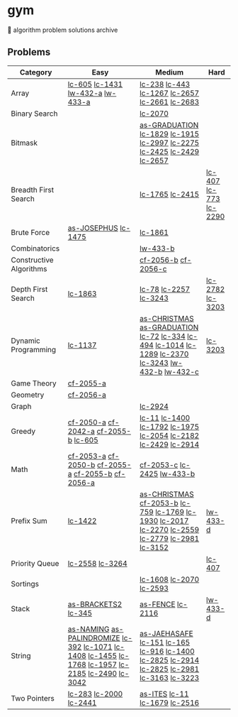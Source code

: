 # gym

🥦 algorithm problem solutions archive

## Problems

| Category | Easy | Medium | Hard |
| ---- | ---- | ---- | ---- |
| Array | [lc-605](https://github.com/jooncco/gym/tree/main/src/leetcode/java/p605) [lc-1431](https://github.com/jooncco/gym/tree/main/src/leetcode/java/p1431) [lw-432-a](https://github.com/jooncco/gym/tree/main/src/leetcode/cpp/lw-432/a.cpp) [lw-433-a](https://github.com/jooncco/gym/tree/main/src/leetcode/cpp/lw-433/a.cpp) | [lc-238](https://github.com/jooncco/gym/tree/main/src/leetcode/java/p238) [lc-443](https://github.com/jooncco/gym/tree/main/src/leetcode/java/p443) [lc-1267](https://github.com/jooncco/gym/tree/main/src/leetcode/cpp/p1267) [lc-2657](https://github.com/jooncco/gym/tree/main/src/leetcode/cpp/p2657) [lc-2661](https://github.com/jooncco/gym/tree/main/src/leetcode/cpp/p2661) [lc-2683](https://github.com/jooncco/gym/tree/main/src/leetcode/cpp/p2683) ||
| Binary Search || [lc-2070](https://github.com/jooncco/gym/tree/main/src/leetcode/python/p2070) ||
| Bitmask || [as-GRADUATION](https://github.com/jooncco/gym/tree/main/src/algospot/cpp/GRADUATION) [lc-1829](https://github.com/jooncco/gym/tree/main/src/leetcode/python/p1829) [lc-1915](https://github.com/jooncco/gym/tree/main/src/leetcode/java/p1915) [lc-2997](https://github.com/jooncco/gym/tree/main/src/leetcode/java/p2997) [lc-2275](https://github.com/jooncco/gym/tree/main/src/leetcode/python/p2275) [lc-2425](https://github.com/jooncco/gym/tree/main/src/leetcode/cpp/p2425) [lc-2429](https://github.com/jooncco/gym/tree/main/src/leetcode/cpp/p2429) [lc-2657](https://github.com/jooncco/gym/tree/main/src/leetcode/cpp/p2657) ||
| Breadth First Search || [lc-1765](https://github.com/jooncco/gym/tree/main/src/leetcode/cpp/p1765) [lc-2415](https://github.com/jooncco/gym/tree/main/src/leetcode/cpp/p2415) | [lc-407](https://github.com/jooncco/gym/tree/main/src/leetcode/cpp/p407) [lc-773](https://github.com/jooncco/gym/tree/main/src/leetcode/java/p773) [lc-2290](https://github.com/jooncco/gym/tree/main/src/leetcode/java/p2290) |
| Brute Force | [as-JOSEPHUS](https://github.com/jooncco/gym/tree/main/src/algospot/cpp/JOSEPHUS) [lc-1475](https://github.com/jooncco/gym/tree/main/src/leetcode/cpp/p1475) | [lc-1861](https://github.com/jooncco/gym/tree/main/src/leetcode/java/p1861) ||
| Combinatorics || [lw-433-b](https://github.com/jooncco/gym/tree/main/src/leetcode/cpp/lw-433/b.cpp) ||
| Constructive Algorithms || [cf-2056-b](https://github.com/jooncco/gym/tree/main/src/codeforces/cpp/cf-2056/b.cpp) [cf-2056-c](https://github.com/jooncco/gym/tree/main/src/codeforces/cpp/cf-2056/c.cpp) ||
| Depth First Search | [lc-1863](https://github.com/jooncco/gym/tree/main/src/leetcode/java/p1863) | [lc-78](https://github.com/jooncco/gym/tree/main/src/leetcode/java/p78) [lc-2257](https://github.com/jooncco/gym/tree/main/src/leetcode/java/p2257) [lc-3243](https://github.com/jooncco/gym/tree/main/src/leetcode/java/p3243) | [lc-2782](https://github.com/jooncco/gym/tree/main/src/leetcode/cpp/p2782) [lc-3203](https://github.com/jooncco/gym/tree/main/src/leetcode/cpp/p3203) |
| Dynamic Programming | [lc-1137](https://github.com/jooncco/gym/tree/main/src/leetcode/java/p1137) | [as-CHRISTMAS](https://github.com/jooncco/gym/tree/main/src/algospot/cpp/CHRISTMAS) [as-GRADUATION](https://github.com/jooncco/gym/tree/main/src/algospot/cpp/GRADUATION) [lc-72](https://github.com/jooncco/gym/tree/main/src/leetcode/java/p72) [lc-334](https://github.com/jooncco/gym/tree/main/src/leetcode/java/p334) [lc-494](https://github.com/jooncco/gym/tree/main/src/leetcode/cpp/p494) [lc-1014](https://github.com/jooncco/gym/tree/main/src/leetcode/cpp/p1014) [lc-1289](https://github.com/jooncco/gym/tree/main/src/leetcode/java/p1289) [lc-2370](https://github.com/jooncco/gym/tree/main/src/leetcode/java/p2370) [lc-3243](https://github.com/jooncco/gym/tree/main/src/leetcode/java/p3243) [lw-432-b](https://github.com/jooncco/gym/tree/main/src/leetcode/cpp/lw-432/b.cpp) [lw-432-c](https://github.com/jooncco/gym/tree/main/src/leetcode/cpp/lw-433/c.cpp) | [lc-3203](https://github.com/jooncco/gym/tree/main/src/leetcode/cpp/p3203) |
| Game Theory | [cf-2055-a](https://github.com/jooncco/gym/tree/main/src/codeforces/cpp/cf-2055/a.cpp) |||
| Geometry | [cf-2056-a](https://github.com/jooncco/gym/tree/main/src/codeforces/cpp/cf-2056/a.cpp) |||
| Graph || [lc-2924](https://github.com/jooncco/gym/tree/main/src/leetcode/java/p2924)||
| Greedy | [cf-2050-a](https://github.com/jooncco/gym/tree/main/src/codeforces/cpp/cf-2050/a.cpp) [cf-2042-a](https://github.com/jooncco/gym/tree/main/src/codeforces/cpp/cf-2042/a.cpp) [cf-2055-b](https://github.com/jooncco/gym/tree/main/src/codeforces/cpp/cf-2055/b.cpp) [lc-605](https://github.com/jooncco/gym/tree/main/src/leetcode/java/p605) | [lc-11](https://github.com/jooncco/gym/tree/main/src/leetcode/cpp/p11) [lc-1400](https://github.com/jooncco/gym/tree/main/src/leetcode/cpp/p1400) [lc-1792](https://github.com/jooncco/gym/tree/main/src/leetcode/cpp/p1792) [lc-1975](https://github.com/jooncco/gym/tree/main/src/leetcode/java/p1975) [lc-2054](https://github.com/jooncco/gym/tree/main/src/leetcode/cpp/p2054) [lc-2182](https://github.com/jooncco/gym/tree/main/src/leetcode/cpp/p2182) [lc-2429](https://github.com/jooncco/gym/tree/main/src/leetcode/cpp/p2429) [lc-2914](https://github.com/jooncco/gym/tree/main/src/leetcode/python/p2914) ||
| Math | [cf-2053-a](https://github.com/jooncco/gym/tree/main/src/codeforces/cpp/cf-2053/a.cpp) [cf-2050-b](https://github.com/jooncco/gym/tree/main/src/codeforces/cpp/cf-2050/b.cpp) [cf-2055-a](https://github.com/jooncco/gym/tree/main/src/codeforces/cpp/cf-2055/a.cpp) [cf-2055-b](https://github.com/jooncco/gym/tree/main/src/codeforces/cpp/cf-2055/b.cpp) [cf-2056-a](https://github.com/jooncco/gym/tree/main/src/codeforces/cpp/cf-2056/a.cpp) | [cf-2053-c](https://github.com/jooncco/gym/tree/main/src/codeforces/cpp/cf-2053/c.cpp) [lc-2425](https://github.com/jooncco/gym/tree/main/src/leetcode/cpp/p2425) [lw-433-b](https://github.com/jooncco/gym/tree/main/src/leetcode/cpp/lw-433/b.cpp) ||
| Prefix Sum | [lc-1422](https://github.com/jooncco/gym/tree/main/src/leetcode/cpp/p1422) | [as-CHRISTMAS](https://github.com/jooncco/gym/tree/main/src/algospot/cpp/CHRISTMAS) [cf-2053-b](https://github.com/jooncco/gym/tree/main/src/codeforces/cpp/cf-2053/b.cpp) [lc-759](https://github.com/jooncco/gym/tree/main/src/leetcode/cpp/p759) [lc-1769](https://github.com/jooncco/gym/tree/main/src/leetcode/cpp/p1769) [lc-1930](https://github.com/jooncco/gym/tree/main/src/leetcode/cpp/p1930) [lc-2017](https://github.com/jooncco/gym/tree/main/src/leetcode/cpp/p2017) [lc-2270](https://github.com/jooncco/gym/tree/main/src/leetcode/cpp/p2270) [lc-2559](https://github.com/jooncco/gym/tree/main/src/leetcode/cpp/p2559) [lc-2779](https://github.com/jooncco/gym/tree/main/src/leetcode/cpp/p2779) [lc-2981](https://github.com/jooncco/gym/tree/main/src/leetcode/cpp/p2981) [lc-3152](https://github.com/jooncco/gym/tree/main/src/leetcode/cpp/p3152) | [lw-433-d](https://github.com/jooncco/gym/tree/main/src/leetcode/cpp/lw-433/d.cpp) |
| Priority Queue | [lc-2558](https://github.com/jooncco/gym/tree/main/src/leetcode/cpp/p2558) [lc-3264](https://github.com/jooncco/gym/tree/main/src/leetcode/cpp/p3264) || [lc-407](https://github.com/jooncco/gym/tree/main/src/leetcode/cpp/p407) |
| Sortings || [lc-1608](https://github.com/jooncco/gym/tree/main/src/leetcode/java/p1608) [lc-2070](https://github.com/jooncco/gym/tree/main/src/leetcode/python/p2070) [lc-2593](https://github.com/jooncco/gym/tree/main/src/leetcode/cpp/p2593) ||
| Stack | [as-BRACKETS2](https://github.com/jooncco/gym/tree/main/src/algospot/cpp/BRACKETS2) [lc-345](https://github.com/jooncco/gym/tree/main/src/leetcode/java/p345) | [as-FENCE](https://github.com/jooncco/gym/tree/main/src/leetcode/cpp/FENCE) [lc-2116](https://github.com/jooncco/gym/tree/main/src/leetcode/cpp/p2116) | [lw-433-d](https://github.com/jooncco/gym/tree/main/src/leetcode/cpp/lw-433/d.cpp) |
| String | [as-NAMING](https://github.com/jooncco/gym/tree/main/src/algospot/cpp/NAMING) [as-PALINDROMIZE](https://github.com/jooncco/gym/tree/main/src/algospot/cpp/PALINDROMIZE) [lc-392](https://github.com/jooncco/gym/tree/main/src/leetcode/java/p392) [lc-1071](https://github.com/jooncco/gym/tree/main/src/leetcode/python/p1071) [lc-1408](https://github.com/jooncco/gym/tree/main/src/leetcode/cpp/p1408) [lc-1455](https://github.com/jooncco/gym/tree/main/src/leetcode/cpp/p1455) [lc-1768](https://github.com/jooncco/gym/tree/main/src/leetcode/python/p1768) [lc-1957](https://github.com/jooncco/gym/tree/main/src/leetcode/python/p1957) [lc-2185](https://github.com/jooncco/gym/tree/main/src/leetcode/cpp/p2185) [lc-2490](https://github.com/jooncco/gym/tree/main/src/leetcode/python/p2490) [lc-3042](https://github.com/jooncco/gym/tree/main/src/leetcode/cpp/p3042) | [as-JAEHASAFE](https://github.com/jooncco/gym/tree/main/src/algospot/cpp/JAEHASAFE) [lc-151](https://github.com/jooncco/gym/tree/main/src/leetcode/java/p151) [lc-165](https://github.com/jooncco/gym/tree/main/src/leetcode/java/p165) [lc-916](https://github.com/jooncco/gym/tree/main/src/leetcode/cpp/p916) [lc-1400](https://github.com/jooncco/gym/tree/main/src/leetcode/cpp/p1400) [lc-2825](https://github.com/jooncco/gym/tree/main/src/leetcode/java/p2825) [lc-2914](https://github.com/jooncco/gym/tree/main/src/leetcode/python/p2914) [lc-2825](https://github.com/jooncco/gym/tree/main/src/leetcode/java/p2825) [lc-2981](https://github.com/jooncco/gym/tree/main/src/leetcode/cpp/p2981) [lc-3163](https://github.com/jooncco/gym/tree/main/src/leetcode/python/p3163) [lc-3223](https://github.com/jooncco/gym/tree/main/src/leetcode/cpp/p3223) ||
| Two Pointers | [lc-283](https://github.com/jooncco/gym/tree/main/src/leetcode/java/p283) [lc-2000](https://github.com/jooncco/gym/tree/main/src/leetcode/java/p2000) [lc-2441](https://github.com/jooncco/gym/tree/main/src/leetcode/java/p2441) | [as-ITES](https://github.com/jooncco/gym/tree/main/src/algospot/cpp/ITES) [lc-11](https://github.com/jooncco/gym/tree/main/src/leetcode/cpp/p11) [lc-1679](https://github.com/jooncco/gym/tree/main/src/leetcode/cpp/p1679) [lc-2516](https://github.com/jooncco/gym/tree/main/src/leetcode/python/p2516) ||